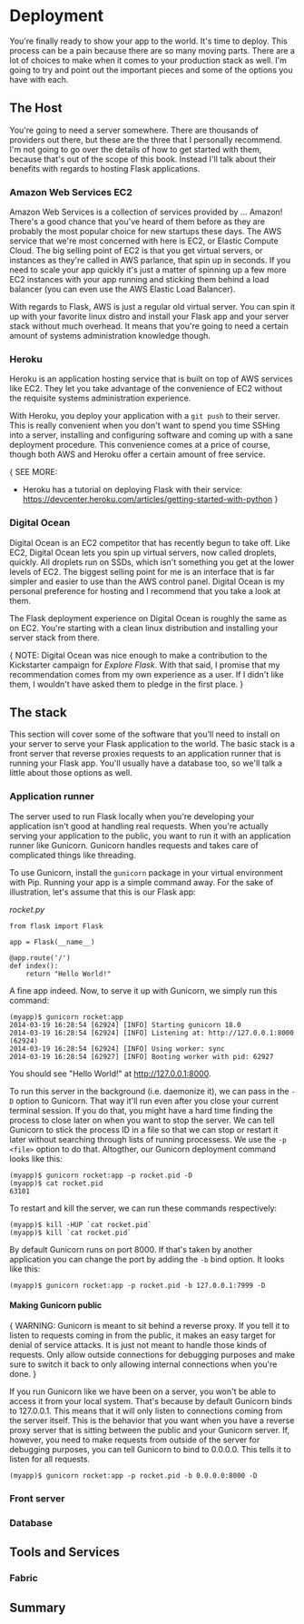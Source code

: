 # Deployment

You're finally ready to show your app to the world. It's time to deploy. This process can be a pain because there are so many moving parts. There are a lot of choices to make when it comes to your production stack as well. I'm going to try and point out the important pieces and some of the options you have with each.

## The Host

You're going to need a server somewhere. There are thousands of providers out there, but these are the three that I personally recommend. I'm not going to go over the details of how to get started with them, because that's out of the scope of this book. Instead I'll talk about their benefits with regards to hosting Flask applications.

### Amazon Web Services EC2

Amazon Web Services is a collection of services provided by ... Amazon! There's a good chance that you've heard of them before as they are probably the most popular choice for new startups these days. The AWS service that we're most concerned with here is EC2, or Elastic Compute Cloud. The big selling point of EC2 is that you get virtual servers, or instances as they're called in AWS parlance, that spin up in seconds. If you need to scale your app quickly it's just a matter of spinning up a few more EC2 instances with your app running and sticking them behind a load balancer (you can even use the AWS Elastic Load Balancer).

With regards to Flask, AWS is just a regular old virtual server. You can spin it up with your favorite linux distro and install your Flask app and your server stack without much overhead. It means that you're going to need a certain amount of systems administration knowledge though.

### Heroku

Heroku is an application hosting service that is built on top of AWS services like EC2. They let you take advantage of the convenience of EC2 without the requisite systems administration experience.

With Heroku, you deploy your application with a `git push` to their server. This is really convenient when you don't want to spend you time SSHing into a server, installing and configuring software and coming up with a sane deployment procedure. This convenience comes at a price of course, though both AWS and Heroku offer a certain amount of free service.

{ SEE MORE: 

* Heroku has a tutorial on deploying Flask with their service: https://devcenter.heroku.com/articles/getting-started-with-python }


### Digital Ocean

Digital Ocean is an EC2 competitor that has recently begun to take off. Like EC2, Digital Ocean lets you spin up virtual servers, now called droplets, quickly. All droplets run on SSDs, which isn't something you get at the lower levels of EC2. The biggest selling point for me is an interface that is far simpler and easier to use than the AWS control panel. Digital Ocean is my personal preference for hosting and I recommend that you take a look at them.

The Flask deployment experience on Digital Ocean is roughly the same as on EC2. You're starting with a clean linux distribution and installing your server stack from there.

{ NOTE: Digital Ocean was nice enough to make a contribution to the Kickstarter campaign for *Explore Flask*. With that said, I promise that my recommendation comes from my own experience as a user. If I didn't like them, I wouldn't have asked them to pledge in the first place. }


## The stack

This section will cover some of the software that you'll need to install on your server to serve your Flask application to the world. The basic stack is a front server that reverse proxies requests to an application runner that is running your Flask app. You'll usually have a database too, so we'll talk a little about those options as well.

### Application runner

The server used to run Flask locally when you're developing your application isn't good at handling real requests. When you're actually serving your application to the public, you want to run it with an application runner like Gunicorn. Gunicorn handles requests and takes care of complicated things like threading.

To use Gunicorn, install the `gunicorn` package in your virtual environment with Pip. Running your app is a simple command away. For the sake of illustration, let's assume that this is our Flask app:

_rocket.py_
```
from flask import Flask

app = Flask(__name__)

@app.route('/')
def index():
	return "Hello World!"
```

A fine app indeed. Now, to serve it up with Gunicorn, we simply run this command:

```
(myapp)$ gunicorn rocket:app
2014-03-19 16:28:54 [62924] [INFO] Starting gunicorn 18.0
2014-03-19 16:28:54 [62924] [INFO] Listening at: http://127.0.0.1:8000 (62924)
2014-03-19 16:28:54 [62924] [INFO] Using worker: sync
2014-03-19 16:28:54 [62927] [INFO] Booting worker with pid: 62927
```

You should see "Hello World!" at http://127.0.0.1:8000.

To run this server in the background (i.e. daemonize it), we can pass in the `-D` option to Gunicorn. That way it'll run even after you close your current terminal session. If you do that, you might have a hard time finding the process to close later on when you want to stop the server. We can tell Gunicorn to stick the process ID in a file so that we can stop or restart it later without searching through lists of running processess. We use the `-p <file>` option to do that. Altogther, our Gunicorn deployment command looks like this:

```
(myapp)$ gunicorn rocket:app -p rocket.pid -D
(myapp)$ cat rocket.pid
63101
```

To restart and kill the server, we can run these commands respectively:

```
(myapp)$ kill -HUP `cat rocket.pid`
(myapp)$ kill `cat rocket.pid`
```

By default Gunicorn runs on port 8000. If that's taken by another application you can change the port by adding the `-b` bind option. It looks like this:

```
(myapp)$ gunicorn rocket:app -p rocket.pid -b 127.0.0.1:7999 -D
```

#### Making Gunicorn public

{ WARNING: Gunicorn is meant to sit behind a reverse proxy. If you tell it to listen to requests coming in from the public, it makes an easy target for denial of service attacks. It is just not meant to handle those kinds of requests. Only allow outside connections for debugging purposes and make sure to switch it back to only allowing internal connections when you're done. }

If you run Gunicorn like we have been on a server, you won't be able to access it from your local system. That's because by default Gunicorn binds to 127.0.0.1. This means that it will only listen to connections coming from the server itself. This is the behavior that you want when you have a reverse proxy server that is sitting between the public and your Gunicorn server. If, however, you need to make requests from outside of the server for debugging purposes, you can tell Gunicorn to bind to 0.0.0.0. This tells it to listen for all requests.

```
(myapp)$ gunicorn rocket:app -p rocket.pid -b 0.0.0.0:8000 -D
```

### Front server



### Database

## Tools and Services

### Fabric

## Summary